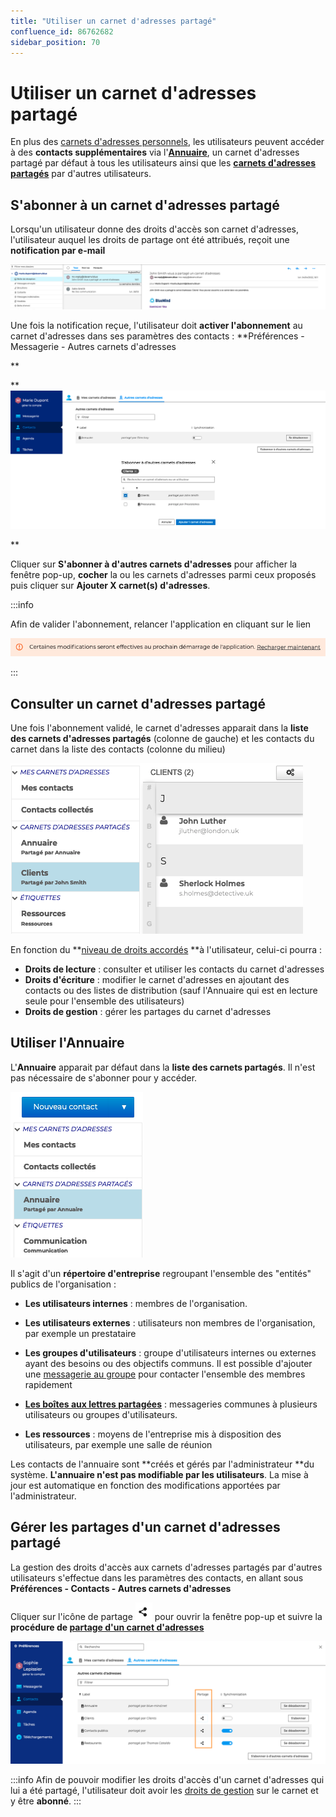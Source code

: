 ```yaml
---
title: "Utiliser un carnet d'adresses partagé"
confluence_id: 86762682
sidebar_position: 70
---
```

# Utiliser un carnet d'adresses partagé


En plus des [carnets d'adresses personnels](/Guide_de_l_utilisateur/Les_contacts_4.7/Créer_et_éditer_un_carnet_d_adresses_personnel/), les utilisateurs peuvent accéder à des **contacts supplémentaires** via l'[**Annuaire**](#Utiliseruncarnetd'adressespartage-annuaire), un carnet d'adresses partagé par défaut à tous les utilisateurs ainsi que les [**carnets d'adresses partagés**](/Guide_de_l_utilisateur/Les_contacts_4.7/Partager_un_carnet_d_adresses/) par d'autres utilisateurs.

## S'abonner à un carnet d'adresses partagé

Lorsqu'un utilisateur donne des droits d'accès son carnet d'adresses, l'utilisateur auquel les droits de partage ont été attribués, reçoit une **notification par e-mail**

![](../../attachments/86762682/86764670.png)


Une fois la notification reçue, l'utilisateur doit **activer l'abonnement** au carnet d'adresses dans ses paramètres des contacts : **Préférences - Messagerie - Autres carnets d'adresses


**

**![](../../attachments/86762682/86764669.png)


**

Cliquer sur **S'abonner à d'autres carnets d'adresses** pour afficher la fenêtre pop-up, **cocher** la ou les carnets d'adresses parmi ceux proposés puis cliquer sur **Ajouter X carnet(s) d'adresses**.


:::info

Afin de valider l'abonnement, relancer l'application en cliquant sur le lien

![](../../attachments/86762682/86764668.png)

:::


## Consulter un carnet d'adresses partagé

Une fois l'abonnement validé, le carnet d'adresses apparait dans la **liste des carnets d'adresses partagés** (colonne de gauche) et les contacts du carnet dans la liste des contacts (colonne du milieu)

![](../../attachments/86762682/86764667.png)


En fonction du **[niveau de droits accordés](/Guide_de_l_utilisateur/Les_contacts_4.7/Partager_un_carnet_d_adresses/) **à l'utilisateur, celui-ci pourra :

- **Droits de lecture** : consulter et utiliser les contacts du carnet d'adresses
- **Droits d'écriture** : modifier le carnet d'adresses en ajoutant des contacts ou des listes de distribution (sauf l'Annuaire qui est en lecture seule pour l'ensemble des utilisateurs)
- **Droits de gestion** : gérer les partages du carnet d'adresses


## Utiliser l'Annuaire

L'**Annuaire** apparait par défaut dans la **liste des carnets partagés**. Il n'est pas nécessaire de s'abonner pour y accéder.

![](../../attachments/86762682/86764666.png)


Il s'agit d'un **répertoire d'entreprise** regroupant l'ensemble des "entités" publics de l'organisation :

- **Les utilisateurs internes** : membres de l'organisation.


- **Les utilisateurs externes** : utilisateurs non membres de l'organisation, par exemple un prestataire


- **Les groupes d'utilisateurs** : groupe d'utilisateurs internes ou externes ayant des besoins ou des objectifs communs. Il est possible d'ajouter une [messagerie au groupe](/Guide_de_l_utilisateur/La_messagerie_4.7/Utiliser_une_messagerie_partagée/) pour contacter l'ensemble des membres rapidement


- **[Les boîtes aux lettres partagées](/Guide_de_l_utilisateur/La_messagerie_4.7/Utiliser_une_messagerie_partagée/)** : messageries communes à plusieurs utilisateurs ou groupes d'utilisateurs.


- **Les ressources** : moyens de l'entreprise mis à disposition des utilisateurs, par exemple une salle de réunion


Les contacts de l'annuaire sont **créés et gérés par l'administrateur **du système. **L'annuaire n'est pas modifiable par les utilisateurs**. La mise à jour est automatique en fonction des modifications apportées par l'administrateur.


## Gérer les partages d'un carnet d'adresses partagé

La gestion des droits d'accès aux carnets d'adresses partagés par d'autres utilisateurs s'effectue dans les paramètres des contacts, en allant sous **Préférences - Contacts - Autres carnets d'adresses**

Cliquer sur l'icône de partage ![](../../attachments/86762682/86764672.png) pour ouvrir la fenêtre pop-up et suivre la **procédure de [partage d'un carnet d'adresses](/Guide_de_l_utilisateur/Les_contacts_4.7/Partager_un_carnet_d_adresses/)**


![](../../attachments/86762682/86764665.png)


:::info
Afin de pouvoir modifier les droits d'accès d'un carnet d'adresses qui lui a été partagé, l'utilisateur doit avoir les [droits de gestion](/Guide_de_l_utilisateur/Les_contacts_4.7/Partager_un_carnet_d_adresses/) sur le carnet et y être **abonné**.
:::

